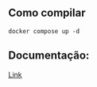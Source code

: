 ## Como compilar

```
docker compose up -d
```


## Documentação:

[Link](https://n3rdy.gitbook.io/sistema-gerenciamento-da-biblioteca-api-tcc/)
